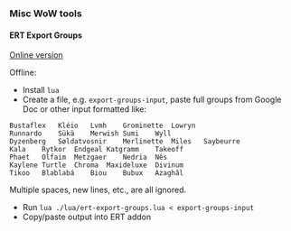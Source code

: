### Misc WoW tools

#### ERT Export Groups

[Online version](https://repl.it/@ElieRotenberg/ERT-Groups-Export#data.lua)

Offline:
* Install `lua`
* Create a file, e.g. `export-groups-input`, paste full groups from Google Doc or other input formatted like:
```Sophistie	Pyrhos	Furyprotein	Rolfo	Khrogar
Bustaflex	Kléio	Lvmh	Grominette	Lowryn
Runnardo	Sükä	Merwish	Sumi	Wyll
Dyzenberg	Søldatvosnir	Merlinette	Miles	Saybeurre
Kala	Rytkor	Endgeal	Katgramm	Takeoff
Phaet	Olfaim	Metzgaer	Nedria	Nês
Kaylene	Turtle	Chroma	Maxideluxe	Divinum
Tikoo	Blablabá	Biou	Bubux	Azaghâl
```

Multiple spaces, new lines, etc., are all ignored.

* Run `lua ./lua/ert-export-groups.lua < export-groups-input`
* Copy/paste output into ERT addon
